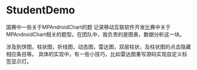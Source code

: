 # StudentDemo
国赛中一些关于MPAndroidChart的题
记录移动互联软件开发比赛中关于MPAndroidChart相关的题型。在团队中，我负责的是图表，数据分析这一块。

涉及到饼图，柱状图，折线图，动态图，雷达图，双层柱状，及柱状图的点击隐藏相应条目等。
具体的实现中，有一些小技巧，比如雷达图重写源码实现自定义标签显示灯。
